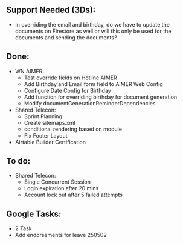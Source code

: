 ## Support Needed (3Ds):
  - In overriding the email and birthday, do we have to update the documents on Firestore as well or will this only be used for the documents and sending the documents?
## Done:
  - WN AIMER:
    - Test override fields on Hotline AIMER
    - Add Birthday and Email form field to AIMER Web Config
    - Configure Date Config for Birthday
    - Add function for overriding birthday for document generation
    - Modify documentGenerationReminderDependencies
  - Shared Telecon:
    - Sprint Planning
    - Create sitemaps.xml
    - conditional rendering based on module
    - Fix Footer Layout
  - Airtable Builder Certification
## To do:
  - Shared Telecon:
    - Single Concurrent Session
    - Login expiration after 20 mins
    - Account lock out after 5 failed attempts
## Google Tasks:
  - 2 Task
  - Add endorsements for leave 250502
